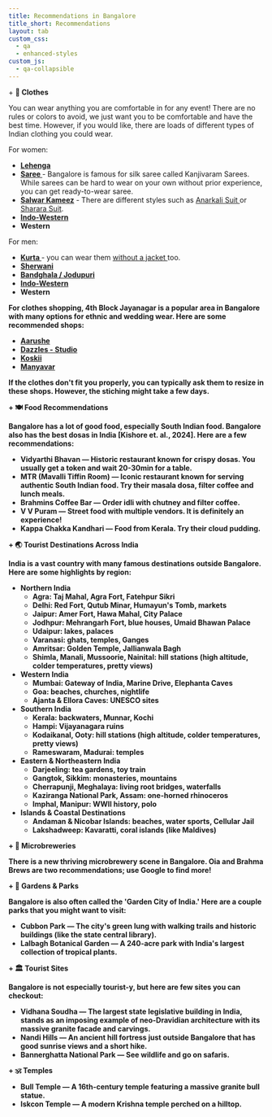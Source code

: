 ```yaml
---
title: Recommendations in Bangalore
title_short: Recommendations
layout: tab
custom_css:
  - qa
  - enhanced-styles
custom_js:
  - qa-collapsible
---
```


<div class="qa-container recommendations-container">
    <div class="qa-item">
        <div class="qa-question" onclick="toggleAnswer(this)">
            <span class="qa-icon">+</span>
            <strong>🥻 Clothes </strong>
        </div>
        <div class="qa-answer">
            <p> You can wear anything you are comfortable in for any event! There are no rules or colors to avoid, we just want you to be comfortable and have the best time. However, if you would like, there are loads of different types of Indian clothing you could wear.</p>
            <p>
            For women:
            </p>
            <ul>
                <li><strong><a href="https://www.kalkifashion.com/global/lehengas.html" target="_blank"> Lehenga </a></strong></li>
                <li><strong><a href="https://www.kalkifashion.com/global/sarees.html" target="_blank"> Saree </a></strong> - Bangalore is famous for silk saree called Kanjivaram Sarees. While sarees can be hard to wear on your own without prior experience, you can get ready-to-wear saree. </li>
                <li><strong><a href="https://www.kalkifashion.com/global/salwar-kameez.html" target="_blank"> Salwar Kameez</a></strong> - There are different styles such as <a href="https://www.kalkifashion.com/global/salwar-kameez/anarkali-suits.html" target="_blank"> Anarkali Suit </a> or <a href="https://www.kalkifashion.com/global/salwar-kameez/sharara-suits.html" target="_blank"> Sharara Suit</a>.</li>
                <li><strong><a href="https://www.kalkifashion.com/global/indo-western.html" target="_blank"> Indo-Western </a></strong></li>
                <li><strong> Western</strong></li>
            </ul>
            For men:
            </p>
            <ul>
                <li><strong><a href="https://www.kalkifashion.com/global/ethnic/kurta-jacket-set.html" target="_blank"> Kurta </a></strong> - you can wear them <a href="https://www.kalkifashion.com/global/ethnic/see-all-men-s-wear.html" target="_blank"> without a jacket </a> too.</li>
                <li><strong><a href="https://www.kalkifashion.com/global/ethnic/sherwanis.html" target="_blank"> Sherwani </a></strong></li>
                <li><strong><a href="https://www.kalkifashion.com/global/ethnic/jodhpuris.html" target="_blank"> Bandghala / Jodupuri </a><strong></li>
                <li><strong><a href="https://www.kalkifashion.com/global/ethnic/indo-westerns-for-men.html" target="_blank"> Indo-Western </a></strong></li>
                <li><strong> Western</strong></li>
            </ul>
            <p>
            For clothes shopping, 4th Block Jayanagar is a popular area in Bangalore with many options for ethnic and wedding wear. Here are some recommended shops:</p>
            <ul>
                <li><strong><a href="https://maps.app.goo.gl/g.co/kgs/uZXfdRw" target="_blank">Aarushe</a></strong></li>
                <li><strong><a href="https://maps.app.goo.gl/g.co/kgs/Reihsv6" target="_blank">Dazzles - Studio</a></strong></li>
                <li><strong><a href="https://maps.app.goo.gl/g.co/kgs/Mas4zQm" target="_blank">Koskii</a></strong></li>
                <li><strong><a href="https://maps.app.goo.gl/iwsQXyMr3ub6C3vf8" target="_blank">Manyavar</a></strong></li>
            </ul>
            <p>
            If the clothes don't fit you properly, you can typically ask them to resize in these shops. However, the stiching might take a few days.
            </p>
        </div>
    </div>
    <div class="qa-item">
        <div class="qa-question" onclick="toggleAnswer(this)">
            <span class="qa-icon">+</span>
            <strong>🍽️ Food Recommendations</strong>
        </div>
        <div class="qa-answer">
            <p>Bangalore has a lot of good food, especially South Indian food. Bangalore also has the best dosas in India [Kishore et. al., 2024]. Here are a few recommendations:</p>
            <ul>
                <li><strong>Vidyarthi Bhavan</strong> — Historic restaurant known for crispy dosas. You usually get a token and wait 20-30min for a table.</li>
                <li><strong>MTR (Mavalli Tiffin Room)</strong> — Iconic restaurant known for serving authentic South Indian food. Try their masala dosa, filter coffee and lunch meals.</li>
                <li><strong>Brahmins Coffee Bar</strong> — Order idli with chutney and filter coffee.</li>
                <li><strong>V V Puram</strong> — Street food with multiple vendors. It is definitely an experience!</li>
                <li><strong>Kappa Chakka Kandhari</strong> — Food from Kerala. Try their cloud pudding.</li>
            </ul>
        </div>
    </div>
    <div class="qa-item">
        <div class="qa-question" onclick="toggleAnswer(this)">
            <span class="qa-icon">+</span>
            <strong>🌏 Tourist Destinations Across India</strong>
        </div>
        <div class="qa-answer">
            <p>India is a vast country with many famous destinations outside Bangalore. Here are some highlights by region:</p>
            <ul>
                <li><strong>Northern India</strong>
                    <ul>
                        <li>Agra: Taj Mahal, Agra Fort, Fatehpur Sikri</li>
                        <li>Delhi: Red Fort, Qutub Minar, Humayun's Tomb, markets</li>
                        <li>Jaipur: Amer Fort, Hawa Mahal, City Palace</li>
                        <li>Jodhpur: Mehrangarh Fort, blue houses, Umaid Bhawan Palace</li>
                        <li>Udaipur: lakes, palaces</li>
                        <li>Varanasi: ghats, temples, Ganges</li>
                        <li>Amritsar: Golden Temple, Jallianwala Bagh</li>
                        <li>Shimla, Manali, Mussoorie, Nainital: hill stations (high altitude, colder temperatures, pretty views)</li>
                    </ul>
                </li>
                <li><strong>Western India</strong>
                    <ul>
                        <li>Mumbai: Gateway of India, Marine Drive, Elephanta Caves</li>
                        <li>Goa: beaches, churches, nightlife</li>
                        <li>Ajanta & Ellora Caves: UNESCO sites</li>
                    </ul>
                </li>
                <li><strong>Southern India</strong>
                    <ul>
                        <li>Kerala: backwaters, Munnar, Kochi</li>
                        <li>Hampi: Vijayanagara ruins</li>
                        <li>Kodaikanal, Ooty: hill stations (high altitude, colder temperatures, pretty views)</li>
                        <li>Rameswaram, Madurai: temples</li>
                    </ul>
                </li>
                <li><strong>Eastern & Northeastern India</strong>
                    <ul>
                        <li>Darjeeling: tea gardens, toy train</li>
                        <li>Gangtok, Sikkim: monasteries, mountains</li>
                        <li>Cherrapunji, Meghalaya: living root bridges, waterfalls</li>
                        <li>Kaziranga National Park, Assam: one-horned rhinoceros</li>
                        <li>Imphal, Manipur: WWII history, polo</li>
                    </ul>
                </li>
                <li><strong>Islands & Coastal Destinations</strong>
                    <ul>
                        <li>Andaman & Nicobar Islands: beaches, water sports, Cellular Jail</li>
                        <li>Lakshadweep: Kavaratti, coral islands (like Maldives)</li>
                    </ul>
                </li>
            </ul>
        </div>
    </div>
    <div class="qa-item">
        <div class="qa-question" onclick="toggleAnswer(this)">
            <span class="qa-icon">+</span>
            <strong>🍺 Microbreweries</strong>
        </div>
        <div class="qa-answer">
            <p>There is a new thriving microbrewery scene in Bangalore. Oia and Brahma Brews are two recommendations; use Google to find more!</p>
        </div>
    </div>
    <div class="qa-item">
        <div class="qa-question" onclick="toggleAnswer(this)">
            <span class="qa-icon">+</span>
            <strong>🌳 Gardens & Parks</strong>
        </div>
        <div class="qa-answer">
            <p>Bangalore is also often called the 'Garden City of India.' Here are a couple parks that you might want to visit:</p>
            <ul>
                <li><strong>Cubbon Park</strong> — The city's green lung with walking trails and historic buildings (like the state central library).</li>
                <li><strong>Lalbagh Botanical Garden</strong> — A 240-acre park with India's largest collection of tropical plants.</li>
            </ul>
        </div>
    </div>
    <div class="qa-item">
        <div class="qa-question" onclick="toggleAnswer(this)">
            <span class="qa-icon">+</span>
            <strong>🏛️ Tourist Sites</strong>
        </div>
        <div class="qa-answer">
            <p>Bangalore is not especially tourist-y, but here are few sites you can checkout:</p>
            <ul>
                <li><strong>Vidhana Soudha</strong> — The largest state legislative building in India, stands as an imposing example of neo-Dravidian architecture with its massive granite facade and carvings.</li>
                <li><strong>Nandi Hills</strong> — An ancient hill fortress just outside Bangalore that has good sunrise views and a short hike.</li>
                <li><strong>Bannerghatta National Park</strong> — See wildlife and go on safaris.</li>
            </ul>
        </div>
    </div>
    <div class="qa-item">
        <div class="qa-question" onclick="toggleAnswer(this)">
            <span class="qa-icon">+</span>
            <strong>🕉️ Temples</strong>
        </div>
        <div class="qa-answer">
            <ul>
                <li><strong>Bull Temple</strong> — A 16th-century temple featuring a massive granite bull statue.</li>
                <li><strong>Iskcon Temple</strong> — A modern Krishna temple perched on a hilltop.</li>
            </ul>
        </div>
    </div>
</div>

